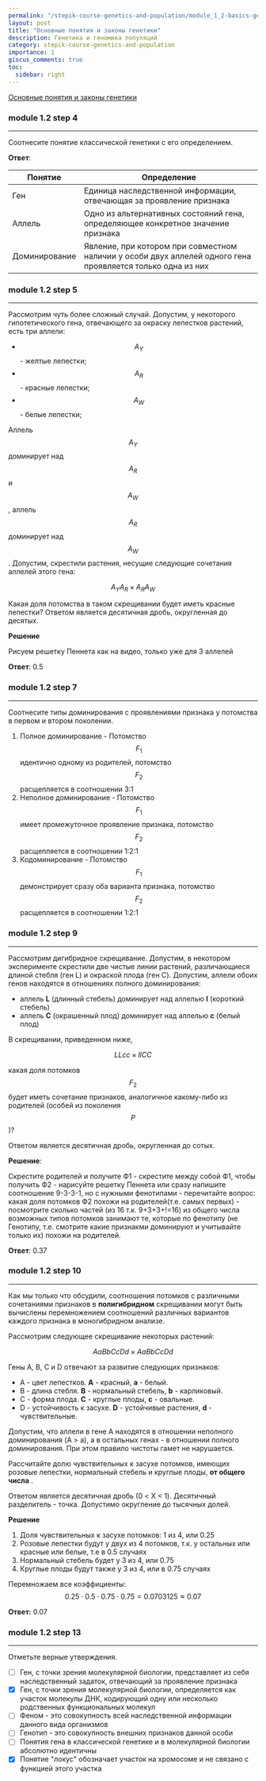 ```yaml
---
permalink: "/stepik-course-genetics-and-population/module_1_2-basics-genetic-laws"
layout: post
title: "Основные понятия и законы генетики"
description: Генетика и геномика популяций
category: stepik-course-genetics-and-population
importance: 1
giscus_comments: true
toc:
  sidebar: right
---
```


[Основные понятия и законы генетики](https://stepik.org/lesson/88180/step/1?unit=64520)

### module 1.2 step 4

---

Соотнесите понятие классической генетики с его определением.

**Ответ**:

| Понятие       | Определение                                                                                                 |
| ------------- | ----------------------------------------------------------------------------------------------------------- |
| Ген           | Единица наследственной информации, отвечающая за проявление признака                                        |
| Аллель        | Одно из альтернативных состояний гена, определяющее конкретное значение признака                            |
| Доминирование | Явление, при котором при совместном наличии у особи двух аллелей одного гена проявляется только одна из них |

### module 1.2 step 5

---

Рассмотрим чуть более сложный случай. Допустим, у некоторого гипотетического гена, отвечающего за окраску лепестков растений, есть три аллели:

- $$A_Y$$ - желтые лепестки;
- $$A_R$$ - красные лепестки;
- $$A_W$$ - белые лепестки;

Аллель $$A_Y$$ доминирует над $$A_R$$ и $$A_W$$, аллель $$A_R$$ доминирует над $$A_W$$. Допустим, скрестили растения, несущие следующие сочетания аллелей этого гена:

$$A_YA_R \times A_RA_W$$

Какая доля потомства в таком скрещивании будет иметь красные лепестки? Ответом является десятичная дробь, округленная до десятых.

**Решение**

Рисуем решетку Пеннета как на видео, только уже для 3 аллелей

**Ответ**: 0.5

### module 1.2 step 7

---

Соотнесите типы доминирования с проявлениями признака у потомства в первом и втором поколении.

1. Полное доминирование - Потомство $$F_1$$ идентично одному из родителей, потомство $$F_2$$ расщепляется в соотношении 3:1
2. Неполное доминирование - Потомство $$F_1$$ имеет промежуточное проявление признака, потомство $$F_2$$ расщепляется в соотношении 1:2:1
3. Кодоминирование - Потомство $$F_1$$ демонстрирует сразу оба варианта признака, потомство $$F_2$$ расщепляется в соотношении 1:2:1

### module 1.2 step 9

---

Рассмотрим дигибридное скрещивание. Допустим, в некотором эксперименте скрестили две чистые линии растений, различающиеся длиной стебля (ген L) и окраской плода (ген C). Допустим, аллели обоих генов находятся в отношениях полного доминирования:

- аллель **L** (длинный стебель) доминирует над аллелью **l** (короткий стебель)
- аллель **C** (окрашенный плод) доминирует над аллелью **c** (белый плод)

В скрещивании, приведенном ниже,

$$LLcc \times llCC$$

какая доля потомков $$F_2$$ будет иметь сочетание признаков, аналогичное какому-либо из родителей (особей из поколения $$P$$)?

Ответом является десятичная дробь, округленная до сотых.

**Решение**:

Скрестите родителей и получите Ф1 - скрестите между собой Ф1, чтобы получить Ф2 - нарисуйте решетку Пеннета или сразу напишите соотношение 9-3-3-1, но с нужными фенотипами - перечитайте вопрос: какая доля потомков Ф2 похожи на родителей(т.е. самых первых) - посмотрите сколько частей (из 16 т.к. 9+3+3+!=16) из общего числа возможных типов потомков занимают те, которые по фенотипу (не Генотипу, т.е. смотрите какие признакми доминируют и учитывайте только их) похожи на родителей.

**Ответ**: 0.37

### module 1.2 step 10

---

Как мы только что обсудили, соотношения потомков с различными сочетаниями признаков в **полигибридном** скрещивании могут быть вычислены перемножением соотношений различных вариантов каждого признака в моногибридном анализе.

Рассмотрим следующее скрещивание некоторых растений:

$$AaBbCcDd \times AaBbCcDd$$

Гены A, B, C и D отвечают за развитие следующих признаков:

- A - цвет лепестков. **A** - красный, **а** - белый.
- B - длина стебля. **B** - нормальный стебель, **b** - карликовый.
- C - форма плода. **C** - круглые плоды, **c** - овальные.
- D - устойчивость к засухе. **D** - устойчивые растения, **d** - чувствительные.

Допустим, что аллели в гене A находятся в отношении неполного доминирования (A > a), а в остальных генах - в отношении полного доминирования. При этом правило чистоты гамет не нарушается.

Рассчитайте долю чувствительных к засухе потомков, имеющих розовые лепестки, нормальный стебель и круглые плоды, **от общего числа** .

Ответом является десятичная дробь (0 < X < 1). Десятичный разделитель - точка. Допустимо округление до тысячных долей.

**Решение**

1. Доля чувствительных к засухе потомков: 1 из 4, или 0.25
2. Розовые лепестки будут у двух из 4 потомков, т.к. у остальных или красные или белые, т.е в 0.5 случаях
3. Нормальный стебель будет у 3 из 4, или 0.75
4. Круглые плоды будут также у 3 из 4, или в 0.75 случаях

Перемножаем все коэффициенты: $$0.25\cdot0.5\cdot0.75\cdot0.75=0.0703125\approx0.07$$

**Ответ:** 0.07

### module 1.2 step 13

---

Отметьте верные утверждения.

- [ ] Ген, с точки зрения молекулярной биологии, представляет из себя наследственный задаток, отвечающий за проявление признака
- [x] Ген, с точки зрения молекулярной биологии, определяется как участок молекулы ДНК, кодирующий одну или несколько родственных функциональных молекул
- [ ] Феном - это совокупность всей наследственной информации данного вида организмов
- [ ] Генотип - это совокупность внешних признаков данной особи
- [ ] Понятия гена в классической генетике и в молекулярной биологии абсолютно идентичны
- [x] Понятие "локус" обозначает участок на хромосоме и не связано с функцией этого участка

